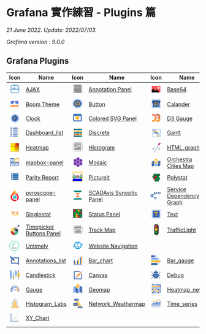 # Grafana 實作練習 - Plugins 篇

*21 June 2022. Update: 2022/07/03.*

*Grafana version : 9.0.0*

## Grafana Plugins

| Icon | Name | Icon | Name | Icon | Name |
| ---- | ---- | ---- | ---- | ---- | ---- |
| ![img](AJAX/ajax_icon.png)| [AJAX](https://github.com/StevenHsu22/Grafana/tree/plugins/AJAX)| ![img](Annotation_Panel/annotation_list_icon.png)|[Annotation Panel](https://github.com/StevenHsu22/Grafana/tree/plugins/Annotation_Panel)| ![img](Base64/base64_icon.png)|[Base64](https://github.com/StevenHsu22/Grafana/tree/plugins/Base64)|
| ![img](Boom_Theme/boom_theme_icon.png) | [Boom Theme](https://github.com/StevenHsu22/Grafana/tree/plugins/Boom_Theme) | ![img](Button/button_icon.png) | [Button](https://github.com/StevenHsu22/Grafana/tree/plugins/Button) | ![img](Calander/calendar_icon.png) | [Calander](https://github.com/StevenHsu22/Grafana/tree/plugins/Calander) |
| ![img](Clock/clock_icon.png) | [Clock](https://github.com/StevenHsu22/Grafana/tree/plugins/Clock) | ![img](Colored_SVG_Panel/colored_svg_panel_icon.png) | [Colored SVG Panel](https://github.com/StevenHsu22/Grafana/tree/plugins/Colored_SVG_Panel) | ![img](D3_Gauge/d3_gauge_icon.png) | [D3 Gauge](https://github.com/StevenHsu22/Grafana/tree/plugins/D3_Gauge) |
| ![img](Dashboard_list/dashboard_list_icon.png) | [Dashboard_list](https://github.com/StevenHsu22/Grafana/tree/plugins/Dashboard_list) | ![img](Discrete/discrete_icon.png) | [Discrete](https://github.com/StevenHsu22/Grafana/tree/plugins/Discrete) | ![img](Gantt/gantt_icon.png) | [Gantt](https://github.com/StevenHsu22/Grafana/tree/plugins/Gantt) |
| ![img](Heatmap/heatmap_icon.png) | [Heatmap](https://github.com/StevenHsu22/Grafana/tree/plugins/Heatmap) | ![img](Histogram/histogram_icon.png) | [Histogram](https://github.com/StevenHsu22/Grafana/tree/plugins/Histogram) | ![img](HTML_graphics/html_graphics_icon.png) | [HTML_graphics](https://github.com/StevenHsu22/Grafana/tree/plugins/HTML_graphics) |
| ![img](mapbox-panel/mapbox-panel_icon.png) | [mapbox-panel](https://github.com/StevenHsu22/Grafana/tree/plugins/mapbox-panel) | ![img](Mosaic/mosaic_icon.png) | [Mosaic](https://github.com/StevenHsu22/Grafana/tree/plugins/Mosaic) | ![img](Orchestra_Cities_Map/orchestra_icon.png) | [Orchestra Cities Map](https://github.com/StevenHsu22/Grafana/tree/plugins/Orchestra_Cities_Map) |
| ![img](Parity_Report/parity_report_icon.png) | [Parity Report](https://github.com/StevenHsu22/Grafana/tree/plugins/Parity_Report) | ![img](PictureIt/pictureIt_icon.png) | [PictureIt](https://github.com/StevenHsu22/Grafana/tree/plugins/PictureIt) | ![img](Polystat/polystat.png) | [Polystat](https://github.com/StevenHsu22/Grafana/tree/plugins/Polystat) |
| ![img](pyroscope-panel/pyroscope-panel_icon.png) | [pyroscope-panel](https://github.com/StevenHsu22/Grafana/tree/plugins/pyroscope-panel) | ![img](SCADAvis_Synoptic_Panel/SCADAvis_icon.png) | [SCADAvis Synoptic Panel](https://github.com/StevenHsu22/Grafana/tree/plugins/SCADAvis_Synoptic_Panel) | ![img](Service_Dependency_Graph/service_dependency_icon.png) | [Service Dependency Graph](https://github.com/StevenHsu22/Grafana/tree/plugins/Service_Dependency_Graph) |
| ![img](Singlestat/single_stat_icon.png) | [Singlestat](https://github.com/StevenHsu22/Grafana/tree/plugins/Singlestat) | ![img](Status_Panel/status_panel_icon.png) | [Status Panel](https://github.com/StevenHsu22/Grafana/tree/plugins/Status_Panel) | ![img](Text/text_icon.png) | [Text](https://github.com/StevenHsu22/Grafana/tree/plugins/Text) |
| ![img](Timepicker_Buttons_Panel/timepicker_buttons_panel_icon.png) | [Timepicker Buttons Panel](https://github.com/StevenHsu22/Grafana/tree/plugins/Timepicker_Buttons_Panel) | ![img](Track_Map/track_map_icon.png) | [Track Map](https://github.com/StevenHsu22/Grafana/tree/plugins/Track_Map) | ![img](TrafficLight/trafficlight_icon.png) | [TrafficLight](https://github.com/StevenHsu22/Grafana/tree/plugins/TrafficLight) |
| ![img](Untimely/untimely_icon.png) | [Untimely](https://github.com/StevenHsu22/Grafana/tree/plugins/Untimely) | ![img](Website_Navigation/website_navigation_icon.png) | [Website Navigation](https://github.com/StevenHsu22/Grafana/tree/plugins/Website_Navigation) |  |  |
| ![img](Annotations_list/Annotations_list_icon.png) | [Annotations_list](https://github.com/StevenHsu22/Grafana/tree/plugins/Annotations_list) | ![img](Bar_chart/bar_chart_icon.png) | [Bar_chart](https://github.com/StevenHsu22/Grafana/tree/plugins/Bar_chart) | ![img](Bar_gauge/Bar_gauge_icon.png) | [Bar_gauge](https://github.com/StevenHsu22/Grafana/tree/plugins/Bar_gauge) |
| ![img](Candlestick/Candlestick_icon.png) | [Candlestick](https://github.com/StevenHsu22/Grafana/tree/plugins/Candlestick) | ![img](Canvas/canvas_icon.png) | [Canvas](https://github.com/StevenHsu22/Grafana/tree/plugins/Canvas) | ![img](Debug/debug_icon.png) | [Debug](https://github.com/StevenHsu22/Grafana/tree/plugins/Debug) |
| ![img](Gauge/Gauge_icon.png) | [Gauge](https://github.com/StevenHsu22/Grafana/tree/plugins/Gauge) | ![img](Geomap/geomap_icon.png) | [Geomap](https://github.com/StevenHsu22/Grafana/tree/plugins/Geomap) | ![img](Heatmap_new/heatmap_new_icon.png) | [Heatmap_new](https://github.com/StevenHsu22/Grafana/tree/plugins/Heatmap_new) |
| ![img](Histogram_Labs/Histogram_labs_icon.png) | [Histogram_Labs](https://github.com/StevenHsu22/Grafana/tree/plugins/Histogram_Labs) | ![img](Network_Weathermap/Network_Weathermap_icon.png) | [Network_Weathermap](https://github.com/StevenHsu22/Grafana/tree/plugins/Network_Weathermap) | ![img](Time_series/Time_series_icon.png) | [Time_series](https://github.com/StevenHsu22/Grafana/tree/plugins/Time_series) |
| ![img](XY_Chart/XY_Chart.png) | [XY_Chart](https://github.com/StevenHsu22/Grafana/tree/plugins/XY_Chart) |  |  |  |  |
|  |  |  |  |  |








